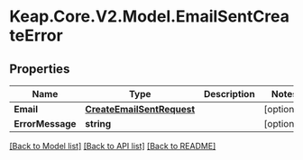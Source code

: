 # Keap.Core.V2.Model.EmailSentCreateError

## Properties

Name | Type | Description | Notes
------------ | ------------- | ------------- | -------------
**Email** | [**CreateEmailSentRequest**](CreateEmailSentRequest.md) |  | [optional] 
**ErrorMessage** | **string** |  | [optional] 

[[Back to Model list]](../README.md#documentation-for-models) [[Back to API list]](../README.md#documentation-for-api-endpoints) [[Back to README]](../README.md)

